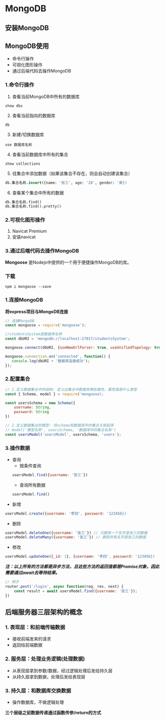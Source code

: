 # MongoDB
## 安装MongoDB
## MongoDB使用
+ 命令行操作
+ 可视化图形操作
+ 通过后端代码去操作MongoDB
### 1.命令行操作
1. 查看当前MongoDB中所有的数据库
```
show dbs
```
2. 查看当前指向的数据库
```
db
```
3. 新建/切换数据库
```
use 数据库名称
```
4. 查看当前数据库中所有的集合
```
show collections
```
5. 往集合中添加数据（如果该集合不存在，则会自动创建该集合）
```sql
db.集合名称.insert({name: '张三', age: '20', gender: '男})
```
6. 查看某个集合中所有的数据
```sql
db.集合名称.find()
db.集合名称.find().pretty()
```

### 2.可视化图形操作
1. Navicat Premium
2. 安装navicat

### 3.通过后端代码去操作MongoDB
**Mongoose**
是Nodejs中提供的一个用于便捷操作MongoDB的库。

### 下载
```
npm i mongoose --save
```

### 1.连接MongoDB
**将express项目与MongoDB连接**

```js
// 连接MongoDB 
const mongoose = require('mongoose');

//studentsSystem是数据库名称
const dbURI = 'mongodb://localhost:27017/studentsSystem'; 

mongoose.connect(dbURI, {useNewUrlParser: true, useUnifiedTopology: true});

mongoose.connection.on('connected', function() {
   console.log(dbURI + '数据库连接成功');
});
```
### 2.配置集合
```js
// 1.定义数据集合中的结构: 定义出集合中数据有哪些属性，属性值是什么类型
const { Schema, model } = require('mongoose);
```
```js
const usersSchema = new Schema({
    username: String,
    password: String
})
```
```js
// 2.定义数据集合的模型: 将schema和数据库中的集合关联起来
// model('模型名称', usersSchema, '数据库中的集合名称')
const usersModel('usersModel', usersSchema, 'users');
```
### 3.操作数据
+ 查询
    - 按条件查询
    ```js
    usersModel.find({username: '张三'})
    ```
    - 查询所有数据
    ```js
    usersModel.find()
    ```
+ 新增
```js
usersModel.create({username: '李四', password: '123456})
```
+ 删除
```js
usersModel.deleteOne({username: '张三'}) // 只删除一个名字是张三的数据
usersModel.deleteMany({username: '张三'}) // 删除所有名字是张三的数据
```
+ 修改
```js
usersModel.updateOne({_id: 1}, {username: '李四', password: '123456})
```
**_注：以上所有的方法都是异步方法，且这些方法的返回值都是Promise对象，因此需要通过await去等待结果。_**
```js
// 例子
router.post('/login', async function(req, res, next) {
    const result = await usersModel.find({username: '张三'});
})
```

## **后端服务器三层架构的概念**
### 1. 表现层：和前端传输数据
+ 接收前端发来的请求
+ 返回给前端数据
### 2. 服务层：处理业务逻辑(处理数据)
+ 从表现层拿到参数/数据，经过逻辑处理后发给持久层
+ 从持久层拿到数据，处理后发给表现层
### 3. 持久层：和数据库交换数据
+ 操作数据库，不做逻辑处理

**三个层级之前数据传递通过函数传参/return的方式**
